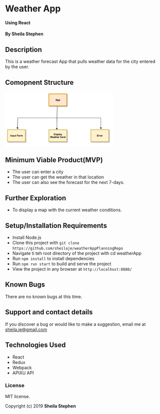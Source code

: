 # Weather App

#### Using React

#### By Sheila Stephen

## Description

This is a weather forecast App that pulls weather data for the city entered by the user.

## Comopnent Structure

<img src="src/components/assets/images/Component-structure.jpeg" width="350" title="Component Structure">

## Minimum Viable Product(MVP)

* The user can enter a city
* The user can get the weather in that location
* The user can also see the forecast for the next 7-days.

## Further Exploration

* To display a map with the current weather conditions.

## Setup/Installation Requirements

* Install Node.js
* Clone this project with `git clone https://github.com/sheilaje/weatherAppPlanningRepo`
* Navigate ti teh root directory of the project with cd weatherApp
* Run `npm install` to install dependencies
* Run `npm run start` to build and serve the project
* View the project in any browser at `http://localhost:8080/`

## Known Bugs

There are no known bugs at this time.

## Support and contact details

If you discover a bug or would like to make a suggestion, email me at sheila.je@gmail.com

## Technologies Used

* React 
* Redux
* Webpack
* APIXU API

### License

MIT license.

Copyright (c) 2019 **Sheila Stephen**